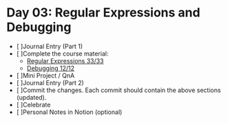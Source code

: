 # Day 03: Regular Expressions and Debugging

- [ ]Journal Entry (Part 1)
- [ ]Complete the course material:
  - [Regular Expressions 33/33](https://www.freecodecamp.org/learn/javascript-algorithms-and-data-structures/#regular-expressions)
  - [Debugging 12/12](https://www.freecodecamp.org/learn/javascript-algorithms-and-data-structures/#debugging)
- [ ]Mini Project / QnA
- [ ]Journal Entry (Part 2)
- [ ]Commit the changes. Each commit should contain the above sections (updated).
- [ ]Celebrate
- [ ]Personal Notes in Notion (optional)
<!-- [x] to tick -->
